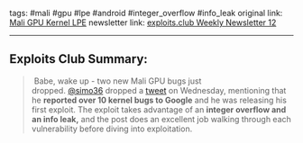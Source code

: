 tags: #mali #gpu #lpe #android #integer_overflow #info_leak
original link:  [Mali GPU Kernel LPE](https://github.com/0x36/Pixel_GPU_Exploit?ref=blog.exploits.club#mali-gpu-kernel-lpe)
newsletter link: [exploits.club Weekly Newsletter 12](https://blog.exploits.club/exploits-club-weekly-newsletter-12/)  

---
## Exploits Club Summary:
>  Babe, wake up - two new Mali GPU bugs just dropped. [@simo36](https://twitter.com/_simo36?ref=blog.exploits.club) dropped a [tweet](https://x.com/_simo36/status/1768047504979857500?s=20&ref=blog.exploits.club) on Wednesday, mentioning that he **reported over 10 kernel bugs to Google** and he was releasing his first exploit. The exploit takes advantage of an **integer overflow and an info leak,** and the post does an excellent job walking through each vulnerability before diving into exploitation.